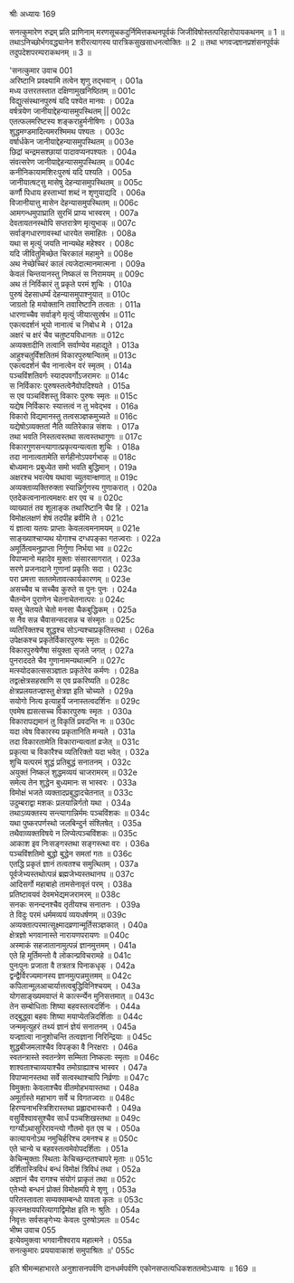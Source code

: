 श्रीः
अध्यायः 169

सनत्कुमारेण रुद्रम् प्रति प्राणिनाम् मरणसूचकदुर्निमित्तकथनपूर्वकं जिजीविषोस्तत्परिहारोपायकथनम् ॥ 1 ॥ तथाऽनिच्छोर्भगवद्ध्यानेन शरीरत्यागस्य पारत्रिकसुखसाधनत्वोक्तिः ॥ 2 ॥ तथा भगवज्ज्ञानप्रशंसनपूर्वकं तदुपदेशपरम्पराकथनम् ॥ 3 ॥

'सनत्कुमार उवाच 	001  
अरिष्टानि प्रवक्ष्यामि तत्वेन शृणु तद्भवान् ।	001a  
मध्य उत्तरतस्तात दक्षिणामुखनिष्ठितम् ॥	001c  
विद्युत्संस्थानपुरुषं यदि पश्येत मानवः ।	002a  
वर्षत्रयेण जानीयाद्देहन्यासमुपस्थितम् ||	002c  
एतत्फलमरिष्टस्य शङ्कराहुर्मनीषिणः ।	003a  
शुद्धमण्डमादित्यमरश्मिमथ पश्यतः ।	003c  
वर्षार्धकेन जानीयाद्देहन्यासमुपस्थितम् ॥	003e  
छिद्रां चन्द्रमसश्छायां पादावप्यनपश्यतः ।	004a  
संवत्सरेण जानीयाद्देहन्यासमुपस्थितम् ॥	004c  
कनीनिकायामशिरःपुरुषं यदि पश्यति ।	005a  
जानीयात्षट्सु मासेषु देहन्यासमुपस्थितम् ॥	005c  
कर्णौ पिधाय हस्ताभ्यां शब्दं न शृणुयाद्यदि ।	006a  
विजानीयात्तु मासेन देहन्यासमुपस्थितम् ॥	006c  
आमगन्धमुपाघ्राति सुरभिं प्राप्य भास्वरम् ।	007a  
देवतायतनस्थोपि सप्तरात्रेण मृत्युभाक् ॥	007c  
सर्वाङ्गधारणावस्थां धारयेत समाहितः ।	008a  
यथा स मृत्युं जयति नान्यथेह महेश्वर ।	008c  
यदि जीवितुमिच्छेत चिरकालं महामुने ॥	008e  
अथ नेच्छेच्चिरं कालं त्यजेदात्मानमात्मना ।	009a  
केवलं चिन्तयानस्तु निष्कलं स निरामयम् ॥	009c  
अथ तं निर्विकारं तु प्रकृते परमं शुचिः ।	010a  
पुरुषं देहसाधर्म्यं देहन्यासमुपाश्नुयात् ॥	010c  
जाग्रतो हि मयोक्तानि तवारिष्टानि तत्वतः ।	011a  
धारणाच्चैव सर्वाङ्गे मृत्युं जीयात्सुरर्षभ ॥	011c  
एकत्वदर्शनं भूयो नानात्वं च निबोध मे ।	012a  
अक्षरं च क्षरं चैव चतुष्टयविधानतः ॥	012c  
अव्यक्तादीनि तत्वानि सर्वाण्येव महाद्युते ।	013a  
आहुश्चतुर्विंशतितमं विकारपुरुषान्वितम् ॥	013c  
एकत्वदर्शनं चैव नानात्वेन वरं स्मृतम् ।	014a  
पञ्चविंशतिवर्गः स्यादपवर्गोऽजरामरः ॥	014c  
स निर्विकारः पुरुषस्तत्वेनैवोपदिश्यते ।	015a  
स एव पञ्चविंशस्तु विकारः पुरुषः स्मृतः ॥	015c  
यद्येष निर्विकारः स्यात्तत्वं न तु भवेद्भव ।	016a  
विकारो विद्यमानस्तु तत्वसञ्ज्ञकमुच्यते ॥	016c  
यद्येषोऽव्यक्ततां नैति व्यतिरेकान्न संशयः ।	017a  
तथा भवति निस्तत्वस्तथा सत्वस्तथागुणः ॥	017c  
विकारगुणसन्त्यागात्प्रकृत्यन्यत्वता शुचिः ।	018a  
तदा नानात्वतामेति सर्गहीनोऽपवर्गभाक् ॥	018c  
बोध्यमानः प्रबुध्येत समो भवति बुद्धिमान् ।	019a  
अक्षरश्च भवत्येष यथावा च्युतवान्क्षणात् ॥	019c  
अव्यक्ताव्यक्तिरुक्ता स्यान्निर्गुणस्य गुणाकरात् ।	020a  
एतदेकत्वनानात्वमक्षरः क्षर एव च ॥	020c  
व्याख्यातं तव शूलाङ्क तथारिष्टानि चैव हि ।	021a  
विमोक्षलक्षणं शेषं तदपीह ब्रवीमि ते ।	021c  
यं ज्ञात्वा यतयः प्राप्ताः केवलत्वमनामयम् ॥	021e  
साङ्ख्याश्चाप्यथ योगाश्च दग्धपङ्का गतज्वराः ।	022a  
अमूर्तित्वमनुप्राप्ता निर्गुणा निर्भया भव ॥	022c  
विपाप्मानो महादेव मुक्ताः संसारसागरात् ।	023a  
सरणे प्रजनादाने गुणानां प्रकृतिः सदा ।	023c  
परा प्रमत्ता सततमेतावत्कार्यकारणम् ॥	023e  
असच्चैव च सच्चैव कुरुते स पुनः पुनः ।	024a  
चैतन्येन पुराणेन चेतनाचेतनात्परः ॥	024c  
यस्तु चेतयते चेतो मनसा चैकबुद्धिकम् ।	025a  
स नैव सन्न चैवासन्सदसन्न च संस्मृतः ॥	025c  
व्यतिरिक्तश्च शुद्धश्च सोऽन्यश्चाप्रकृतिस्तथा ।	026a  
उपेक्षकश्च प्रकृतेर्विकारपुरुषः स्मृतः ॥	026c  
विकारपुरुषेणैषा संयुक्ता सृजते जगत् ।	027a  
पुनराददते चैव गुणानामन्यथात्मनि ॥	027c  
मत्स्योदकात्ससञ्ज्ञातः प्रकृतेरेव कर्मणः ।	028a  
तद्वत्क्षेत्रसहस्राणि स एव प्रकरिष्यति ॥	028c  
क्षेत्रप्रलयतज्ज्ञस्तु क्षेत्रज्ञ इति चोच्यते ।	029a  
सयोगो नित्य इत्याहुर्ये जनास्तत्वदर्शिनः ॥	029c  
एवमेष ह्यसत्सच्च विकारपुरुषः स्मृतः ।	030a  
विकारापद्यमानं तु विकृतिं प्रवदन्ति नः ॥	030c  
यदा त्वेष विकारस्य प्रकृतानिति मन्यते ।	031a  
तदा विकारतामेति विकारान्यत्वतां व्रजेत् ॥	031c  
प्रकृत्या च विकारैश्च व्यतिरिक्तो यदा भवेत् ।	032a  
शुचि यत्परमं शुद्धं प्रतिबुद्धं सनातनम् ।	032c  
अयुक्तं निष्कलं शुद्धमव्ययं चाजरामरम् ॥	032e  
समेत्य तेन शुद्धेन बुध्यमानः स भास्वरः ।	033a  
विमोक्षं भजते व्यक्तादप्रबुद्धादचेतनात् ॥	033c  
उदुम्बराद्वा मशकः प्रलयान्निर्गतो यथा ।	034a  
तथाऽव्यक्तस्य सन्त्यागान्निर्ममः पञ्चविंशकः ॥	034c  
यथा पुष्करपर्णस्थो जलबिन्दुर्न संश्लिषेत् ।	035a  
तथैवाव्यक्तविषये न लिप्येत्पञ्चविंशकः ॥	035c  
आकाश इव निःसङ्गस्तथा सङ्गस्त्था वरः ।	036a  
पञ्चविंशतिमो बुद्धो बुद्धेन समतां गतः ॥	036c  
एतद्धि प्रकृतं ज्ञानं तत्वतश्च समुत्थितम् ।	037a  
पूर्वजेभ्यस्तथोत्पन्नं ब्रह्मजेभ्यस्तथानघ ॥	037c  
आदिसर्गो महाबाहो तामसेनावृतं परम् ।	038a  
प्रतिष्टावयवं देवमभेद्यमजरामरम् ॥	038c  
सनकः सनन्दनश्चैव तृतीयश्च सनातनः ।	039a  
ते विदुः परमं धर्ममव्ययं व्ययधर्षणम् ॥	039c  
अव्यक्तात्परमात्सूक्ष्मादव्रणान्मूर्तिसञ्ज्ञकात् ।	040a  
क्षेत्रज्ञो भगवानास्ते नारायणपरायणः ॥	040c  
अस्माकं सहजातानामुत्पन्नं ज्ञानमुत्तमम् ।	041a  
एते हि मूर्तिमन्तो वै लोकान्प्रविचरामहे ॥	041c  
पुनःपुनः प्रजाता वै तत्रतत्र पिनाकधृक् ।	042a  
द्वन्द्वैर्विरज्यमानस्य ज्ञानमुत्पन्नमुत्तमम् ॥	042c  
कपिलान्मूलआचार्यात्तत्वबुद्धिविनिश्चयम् ।	043a  
योगसाङ्ख्यमवाप्तं मे कार्त्स्न्येन मुनिसत्तमात् ॥	043c  
तेन सम्बोधिताः शिष्या बहवस्तत्वदर्शिनः ।	044a  
तद्बुद्ध्वा बहवः शिष्या मयाप्येतन्निदर्शिताः ॥	044c  
जन्ममृत्युहरं तथ्यं ज्ञानं ज्ञेयं सनातनम् ।	045a  
यज्ज्ञात्वा नानुशोचन्ति तत्वज्ञाना निरिन्द्रियाः ॥	045c  
शुद्धबीजमलाश्चैव विपङ्का वै निरक्षराः ।	046a  
स्वतन्त्रास्ते स्वतन्त्रेण सम्मिता निष्कलाः स्मृताः ॥	046c  
शाश्वताश्चाव्ययाश्चैव तमोग्राह्याश्च भास्वर ।	047a  
विपाप्मानस्तथा सर्वे सत्वस्थाश्चापि निर्व्रणाः ॥	047c  
विमुक्ताः केवलाश्चैव वीतमोहभयास्तथा ।	048a  
अमूर्तास्ते महाभाग सर्वे च विगतज्वराः ॥	048c  
हिरण्यनाभस्त्रिशिरास्तथा प्रह्लादभास्करौ ।	049a  
वसुर्विश्वावसुश्चैव सार्धं पञ्चशिखस्तथा ॥	049c  
गार्ग्योऽथासुरिरावन्त्यो गौतमो वृत एव च ।	050a  
कात्यायनोऽथ नमुचिर्हरिश्च दमनश्च ह ॥	050c  
एते चान्ये च बहवस्तत्वमेवोपदर्शिताः ।	051a  
केचिन्मुक्ताः स्थिताः केचिच्छन्दतश्चापरे मृताः ॥	051c  
दर्शितास्त्रिविधं बन्धं विमोक्षं त्रिविधं तथा ।	052a  
अज्ञानं चैव रागश्च संयोगं प्राकृतं तथा ॥	052c  
एतेभ्यो बन्धनं प्रोक्तं विमोक्षमपि मे शृणु ।	053a  
परितस्तावता सम्यक्सम्बन्धो यावता कृतः ॥	053c  
कृत्स्नक्षयपरित्यागाद्विमोक्ष इति नः श्रुतिः ।	054a  
निवृत्तः सर्वसङ्गेभ्यः केवलः पुरुषोऽमलः ॥	054c  
भीष्म उवाच 	055  
इत्येवमुक्त्वा भगवानीश्वराय महात्मने ।	055a  
सनत्कुमारः प्रययावाकाशं समुपाश्रितः ॥'	055c  

इति श्रीमन्महाभारते अनुशासनपर्वणि दानधर्मपर्वणि एकोनसप्तत्यधिकशततमोऽध्यायः ॥ 169 ॥
